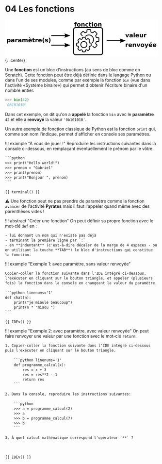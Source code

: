 # 04 Les fonctions


![](../../images/schema_fonction.png){: .center} 


Une **fonction** est un bloc d'instructions (au sens de bloc comme en Scratch). Cette fonction peut être déjà définie dans le langage Python ou dans l'un de ses modules, comme par exemple la fonction `bin` (vue dans l'activité «Système binaire») qui permet d'obtenir l'écriture binaire d'un nombre entier.

```python
>>> bin(42)
'0b101010'
```
Dans cet exemple, on dit qu'on a **appelé** la fonction `bin` avec le **paramètre** `42` et elle a **renvoyé** la valeur `'0b101010'`.

Un autre exemple de fonction classique de Python est la fonction `print` qui, comme son nom l'indique, permet d'afficher en console ses paramètres.

!!! example "À vous de jouer !"
    Reproduire les instructions suivantes dans la console ci-dessous, en remplaçant éventuellement le prénom par le vôtre.

    ```python
    >>> print("Hello world!")
    >>> prenom = "Gabriel"
    >>> print(prenom)
    >>> print("Bonjour ", prenom)
    ```

    {{ terminal() }}

:warning: Une fonction peut ne pas prendre de paramètre comme la fonction `avancer` de l'activité **Pyrates** mais il faut l'appeler quand même avec des parenthèses vides !

!!! abstract "Créer une fonction"
    On peut définir sa propre fonction avec le mot-clé `def` en :

    - lui donnant un nom qui n'existe pas déjà
    - terminant la première ligne par `:` 
    - en **indentant** (c'est-à-dire décaler de la marge de 4 espaces - ou en utilisant la touche **TAB**) le bloc d'instructions qui constitue la fonction.

!!! example "Exemple 1: avec paramètre, sans valeur renvoyée"

    Copier-coller la fonction suivante dans l'IDE intégré ci-dessous, l'exécuter en cliquant sur le bouton triangle, et appeler (plusieurs fois) la fonction dans la console en changeant la valeur du paramètre.

    ```python linenums='1'
    def chat(n):
        print("je miaule beaucoup")
        print(n * "miaou ")
    ```
    
    {{ IDEv() }}

!!! example "Exemple 2: avec paramètre, avec valeur renvoyée"
    On peut faire renvoyer une valeur par une fonction avec le mot-clé `return`.

    1. Copier-coller la fonction suivante dans l'IDE intégré ci-dessous puis l'exécuter en cliquant sur le bouton triangle.

        ```python linenums='1'
        def programme_calcul(x):
            res = x + 3
            res = res**2 - 1
            return res
        ```

    2. Dans la console, reproduire les instructions suivantes:

        ```python
        >>> a = programme_calcul(2)
        >>> a
        >>> b = programme_calcul(7)
        >>> b
        ```

    3. À quel calcul mathématique correspond l'opérateur `**` ?

        

    {{ IDEv() }}
